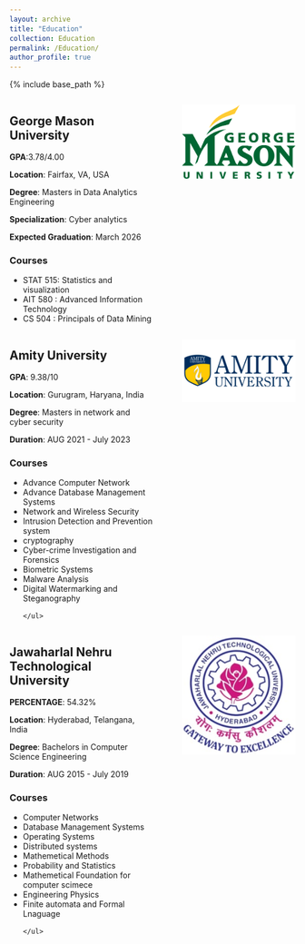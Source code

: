 ```yaml
---
layout: archive
title: "Education"
collection: Education
permalink: /Education/
author_profile: true
---
```


{% include base_path %}

<div style="display: flex;">
  <div style="flex: 1;">
    <h2>George Mason University</h2>
    <p><b>GPA</b>:3.78/4.00 </p>
    <p><b>Location</b>: Fairfax, VA, USA</p>
    <p><b>Degree</b>: Masters in Data Analytics  Engineering</p>
    <p><b>Specialization</b>: Cyber analytics</p>
    <p><b>Expected Graduation</b>: March 2026</p>
    <h3>Courses</h3>
    <ul>
        <li>STAT 515: Statistics and visualization </li>
        <li>AIT 580 : Advanced Information Technology</li>
        <li>CS 504  : Principals of Data Mining </li>
    </ul>
  </div>
  <div style="flex: 1;">
    <p align="right">
      <img src="../images/gmu.png" alt="Door-key Problem" width="200" />
    </p>
  </div>
</div>


<div style="display: flex;">
  <div style="flex: 1;">
    <h2>Amity University</h2>
    <p><b>GPA</b>: 9.38/10</p>
    <p><b>Location</b>: Gurugram, Haryana, India</p>
    <p><b>Degree</b>: Masters in network and cyber security</p>
    <p><b>Duration</b>: AUG 2021 - July 2023</p>
    <h3>Courses</h3>
    <ul>
        <li> Advance Computer Network</li>
        <li>Advance Database Management Systems</li>
        <li>Network and Wireless Security</li>
        <li>Intrusion Detection and Prevention system</li>
        <li>cryptography</li>
        <li>Cyber-crime Investigation and Forensics</li>
        <li>Biometric Systems</li>
        <li> Malware Analysis</li>
        <li>Digital Watermarking and Steganography</li>
        
    </ul>
  </div>
  <div style="flex: 1;">
    <p align="right">
      <img src="../images/amity1.jpg" alt="Door-key Problem" width="200" />
    </p>
  </div>
</div>





<div style="display: flex;">
  <div style="flex: 1;">
    <h2>Jawaharlal Nehru Technological University</h2>
    <p><b>PERCENTAGE</b>: 54.32%</p>
    <p><b>Location</b>: Hyderabad, Telangana, India</p>
    <p><b>Degree</b>: Bachelors in Computer Science Engineering</p>
    <p><b>Duration</b>: AUG 2015 - July 2019</p>
    <h3>Courses</h3>
    <ul>
        <li> Computer Networks</li>
        <li> Database Management Systems</li>
        <li>Operating Systems</li>
        <li>Distributed systems</li>
        <li>Mathemetical Methods</li>
        <li>Probability and Statistics</li>
        <li>Mathemetical Foundation for computer scimece</li>
        <li> Engineering Physics</li>
        <li>Finite automata and Formal Lnaguage</li>
        
    </ul>
  </div>
  <div style="flex: 1;">
    <p align="right">
      <img src="../images/jntu1.jpg" alt="Door-key Problem" width="200" />
    </p>
  </div>
</div>

